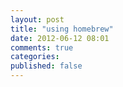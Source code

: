 ```yaml
---
layout: post
title: "using homebrew"
date: 2012-06-12 08:01
comments: true
categories: 
published: false
---
```

